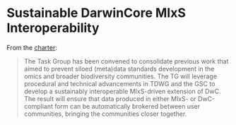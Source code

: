 # Sustainable DarwinCore MIxS Interoperability

From the [charter](https://www.tdwg.org/community/gbwg/MIxS/):

> The Task Group has been convened to consolidate previous work that aimed to prevent siloed 
> (meta)data standards development in the omics and broader biodiversity communities. 
> The TG will leverage procedural and technical advancements in TDWG and the GSC to 
> develop a sustainably interoperable MIxS-driven extension of DwC. The result will 
> ensure that data produced in either MIxS- or DwC-compliant form can be automatically 
> brokered between user communities, bringing the communities closer together.

